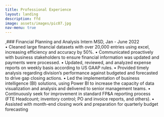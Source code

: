 ```yaml
---
title: Professional Experience
layout: landing
description: ffd
image: assets/images/pic07.jpg
nav-menu: true
---
```

<a href="generic.html" class="image">
			<img src="{% link assets/images/pic08.jpg %}" alt="" data-position="center center" />
		</a>
### Financial Planning and Analysis Intern
MSD, Jan - June 2022 <br/>
•	Cleaned large financial datasets with over 20,000 entries using excel, increasing efficiency and accuracy by 50%. 
•	Communicated proactively with business stakeholders to ensure financial information was updated and payments were processed.
•	Updated, reviewed, and analyzed expense reports on weekly basis according to US GAAP rules.
•	Provided timely analysis regarding division’s performance against budgeted and forecasted to drive gap closing actions.
•	Led the implementation of business intelligence (BI) solutions, using Power BI to increase the capacity of data visualization and analysis and delivered to senior management teams.
•	Continuously seek for improvement in standard FP&A reporting process (FTE Headcount; inventory control; PO and invoice reports, and others).
•	Assisted with month-end closing work and preparation for quarterly budget forecasting

